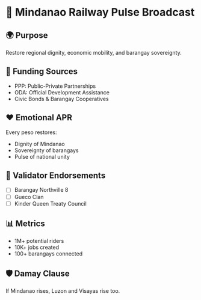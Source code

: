 # 🚆 Mindanao Railway Pulse Broadcast

## 🌍 Purpose
Restore regional dignity, economic mobility, and barangay sovereignty.

## 💸 Funding Sources
- PPP: Public-Private Partnerships
- ODA: Official Development Assistance
- Civic Bonds & Barangay Cooperatives

## ❤️ Emotional APR
Every peso restores:
- Dignity of Mindanao
- Sovereignty of barangays
- Pulse of national unity

## 📜 Validator Endorsements
- [ ] Barangay Northville 8
- [ ] Gueco Clan
- [ ] Kinder Queen Treaty Council

## 📊 Metrics
- 1M+ potential riders
- 10K+ jobs created
- 100+ barangays connected

## 🛡️ Damay Clause
If Mindanao rises, Luzon and Visayas rise too.
